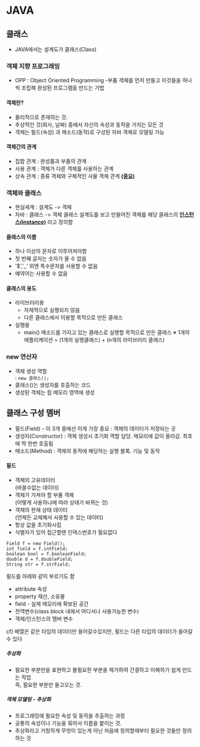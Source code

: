 # JAVA

## 클래스
- JAVA에서는 설계도가 클래스(Class)

### 객체 지향 프로그래밍
 - OPP : Object Oriented Programming
 -부품 객체를 먼저 만들고 이것들을 하나씩 조립해 완성된 프로그램을 만드는 기법

#### 객체란?
 - 물리적으로 존재하는 것.
 - 추상적인 것(회사, 날짜) 중에서 자신의 속성과 동작을 가지는 모든 것 
 - 객체는 필드(속성) 과 메소드(동작)로 구성된 자바 객체로 모델링 가능

#### 객체간의 관계
 - 집합 관계 : 완성품과 부품의 관계
 - 사용 관계 : 객체가 다른 객체를 사용하는 관계
 - 상속 관계 : 종류 객체와 구체적인 사물 객체 관계 <u><b>(중요)</b></u>

### 객체와 클래스
 - 현실세계 : 설계도 -> 객체
 - 자바     : 클래스 -> 객체
 클래스 설계도를 보고 만들어진 객체를 해당 클래스의 <u><b>인스턴스(instance)</b></u> 라고 정의함

#### 클래스의 이름
 - 하나 이상의 문자로 이루어져야함
 - 첫 번째 글자는 숫자가 올 수 없음
 - '$','_' 외엔 특수문자를 사용할 수 없음
 - 예약어는 사용할 수 없음

#### 클래스의 용도
 - 라이브러리용
    - 자체적으로 실행되지 않음
    - 다른 클래스에서 이용할 목적으로 만든 클래스
 - 실행용
    - main() 메소드를 가지고 있는 클래스로 실행할 목적으로 만든 클래스
 ※ 1개의 애플리케이션 = (1개의 실행클래스) + (n개의 라이브러리 클래스)

### new 연산자
 - 객체 생성 역할<br/>
  : `new 클래스();`
 - 클래스()는 생성자를 호출하는 코드
 - 생성된 객체는 힙 메모리 영역에 생성

## 클래스 구성 멤버
 - 필드(Field) - 이 3개 중에선 이게 가장 중요
    : 객체의 데이터가 저장되는 곳
 - 생성자(Constructor)
    : 객체 생성시 초기화 역할 담당. 메모리에 값이 올라감. 최초에 딱 한번 호출됨
 - 메소드(Method)
    : 객체의 동작에 해당하는 실행 블록. 기능 및 동작

#### 필드
 - 객체의 고유데이터<br/> (바꿀수없는 데이터)
 - 객체가 가져야 할 부품 객체<br/>(어떻게 사용하냐에 따라 상태가 바뀌는 것)
 - 객체의 현재 상태 데이터<br/>(언제든 교체해서 사용할 수 있는 데이터)<br/>
 - 항상 값을 초기화시킴
 - 식별자가 있어 접근할땐 인덱스번호가 필요없다
 
 ```
 Field f = new Field();
 int field = f.intField;
 boolean bool = f.booleanField;
 double d = f.doubleField;
 String str = f.strField;
 ```

필드를 아래와 같이 부르기도 함
- attribute 속성
- property 재산, 소유물
- field - 실제 메모리에 확보된 공간
- 전역변수(class block 내에서 어디서나 사용가능한 변수)<br/>
- 객체/인스턴스의 멤버 변수


cf) 배열은 같은 타입의 데이터만 들어갈수있지만, 필드는 다른 타입의 데이터가 들어갈 수 있다

##### 추상화
 - 필요한 부분만을 표현하고 불필요한 부분을 제거하여 간결하고 이해하기 쉽게 만드는 작업<br/>
  즉, 필요한 부분만 들고오는 것.

##### 객체 모델링 - 추상화
- 프로그래밍에 필요한 속성 및 동작을 추출하는 과정
- 공통의 속성이나 기능을 묶어서 이름을 붙이는 것.
- 추상화라고 거창하게 무엇이 있는게 아닌 처음에 정의할때부터 필요한 것들만 정의하는 것